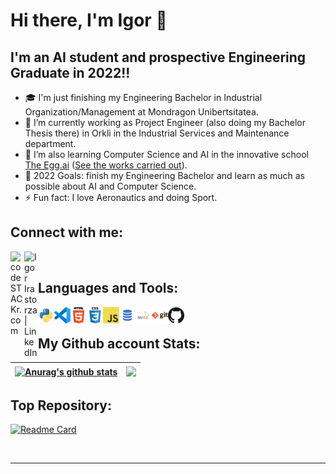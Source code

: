 # Hi there, I'm Igor 👋 

## I'm an AI student and prospective Engineering Graduate in 2022!!

- 🎓 I'm just finishing my Engineering Bachelor in Industrial Organization/Management at Mondragon Unibertsitatea.
- 💼 I’m currently working as Project Engineer (also doing my Bachelor Thesis there) in Orkli in the Industrial Services and Maintenance department.
- 🚀 I’m also learning Computer Science and AI in the innovative school [The Egg.ai](https://theegg.ai/ "The Egg.ai") ([See the works carried out](https://github.com/IgorIrastorza/theegg_ai "The Egg.ai")).
- 🥅 2022 Goals: finish my Engineering Bachelor and learn as much as possible about AI and Computer Science.
- ⚡ Fun fact: I love Aeronautics and doing Sport.

## Connect with me:

[<img align="left" alt="codeSTACKr.com" width="22px" src="https://cdn.icon-icons.com/icons2/56/PNG/512/MetroMail_metro_11266.png" />][email]
[<img align="left" alt="Igor Irastorza | LinkedIn" width="22px" src="https://cdn.icon-icons.com/icons2/1753/PNG/512/iconfinder-social-media-applications-14linkedin-4102586_113786.png" />][linkedin]

<br />

## Languages and Tools:

[<img align="left" alt="Visual Studio Code" width="26px" src="https://raw.githubusercontent.com/devicons/devicon/master/icons/python/python-original.svg" />][Python]
[<img align="left" alt="Visual Studio Code" width="26px" src="https://raw.githubusercontent.com/github/explore/80688e429a7d4ef2fca1e82350fe8e3517d3494d/topics/visual-studio-code/visual-studio-code.png" />][Visual Studio]
[<img align="left" alt="HTML5" width="26px" src="https://raw.githubusercontent.com/github/explore/80688e429a7d4ef2fca1e82350fe8e3517d3494d/topics/html/html.png" />][HTML]
[<img align="left" alt="CSS3" width="26px" src="https://raw.githubusercontent.com/github/explore/80688e429a7d4ef2fca1e82350fe8e3517d3494d/topics/css/css.png" />][CSS]
[<img align="left" alt="JavaScript" width="26px" src="https://raw.githubusercontent.com/github/explore/80688e429a7d4ef2fca1e82350fe8e3517d3494d/topics/javascript/javascript.png" />][JavaScript]
[<img align="left" alt="SQL" width="26px" src="https://raw.githubusercontent.com/github/explore/80688e429a7d4ef2fca1e82350fe8e3517d3494d/topics/sql/sql.png" />][SQL]
[<img align="left" alt="MySQL" width="26px" src="https://raw.githubusercontent.com/github/explore/80688e429a7d4ef2fca1e82350fe8e3517d3494d/topics/mysql/mysql.png" />][MySQL]
[<img align="left" alt="Git" width="26px" src="https://raw.githubusercontent.com/github/explore/80688e429a7d4ef2fca1e82350fe8e3517d3494d/topics/git/git.png" />][GIT]
[<img align="left" alt="GitHub" width="26px" src="https://raw.githubusercontent.com/github/explore/78df643247d429f6cc873026c0622819ad797942/topics/github/github.png" />][GitHub]


<br />

## My Github account Stats:
[comment]: <> (https://github.com/anuraghazra/github-readme-stats)

| <a href="https://github.com/IgorIrastorza/theegg_ai"><img align="center" src="https://github-readme-stats.vercel.app/api?username=IgorIrastorza&show_icons=true&include_all_commits=true&theme=blue&hide_border=true" alt="Anurag's github stats" /></a> | <a href="https://github.com/IgorIrastorza/theegg_ai"><img align="center" src="https://github-readme-stats.vercel.app/api/top-langs/?username=IgorIrastorza&layout=compact&theme=blue&hide_border=true" /></a> |
| ------------- | ------------- |

## Top Repository:
[comment]: <> (https://github.com/anuraghazra/github-readme-stats)

[![Readme Card](https://github-readme-stats.vercel.app/api/pin/?username=IgorIrastorza&repo=theegg_ai)](https://github.com/IgorIrastorza/theegg_ai)

<br />


---

[email]: mailto:igorirastorza10@gmail.com
[linkedin]: https://www.linkedin.com/in/igor-irastorza-azanza/
[Python]: https://www.python.org/
[Visual Studio]: https://code.visualstudio.com/
[HTML]: https://developer.mozilla.org/es/docs/Glossary/HTML
[CSS]: https://developer.mozilla.org/es/docs/Web/CSS
[JavaScript]: https://www.javascript.com/
[SQL]: https://www.microsoft.com/es-es/sql-server/sql-server-downloads
[MySQL]: https://www.mysql.com/
[GIT]: https://git-scm.com/
[GitHub]: https://github.com/
